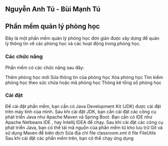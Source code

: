 ## Nguyễn Anh Tú - Bùi Mạnh Tú

## Phần mềm quản lý phòng học
Đây là một phần mềm quản lý phòng học đơn giản được xây dựng để quản lý thông tin về các phòng học và các hoạt động trong phòng học.

### Các chức năng
Phần mềm có các chức năng sau đây:

Thêm phòng học mới
Sửa thông tin của phòng học
Xóa phòng học
Tìm kiếm phòng học theo sức chứa hoặc mã phòng học
Thông kê tổng số phòng học

### Cài đặt
Để cài đặt phần mềm, bạn cần có Java Development Kit (JDK) được cài đặt trên máy tính của mình. 
Sau khi cài đặt JDK, bạn cần cài đặt các công cụ phát triển Java như Apache Maven và Spring Boot.
Bạn cần có IDE như Apache Netbeans IDE , hay Intellij IDEA để chạy.
Sau khi cài đặt các công cụ phát triển Java, bạn có thể tải mã nguồn của phần mềm từ kho lưu trữ Git và sử dụng Maven để biên dịch
Sửa địa chỉ file classroom.xml ở file FileUtils 
Sau khi cài đặt các phần mềm trên, bạn có thể chạy ứng dụng


